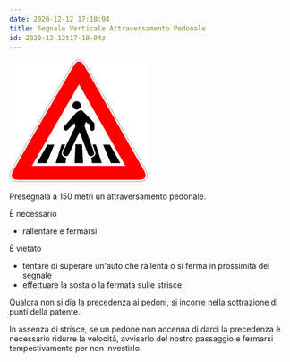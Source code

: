 ```yaml
---
date: 2020-12-12 17:18:04
title: Segnale Verticale Attraversamento Pedonale
id: 2020-12-12t17-18-04z
---
```


![](./images/attraversamento-pedonale.png)

Presegnala a 150 metri un attraversamento pedonale.

È necessario

- rallentare e fermarsi

È vietato

- tentare di superare un'auto che rallenta o si ferma in prossimità del segnale
- effettuare la sosta o la fermata sulle strisce.

Qualora non si dia la precedenza ai pedoni, si incorre nella sottrazione di
punti della patente.

In assenza di strisce, se un pedone non accenna di darci la precedenza è
necessario ridurre la velocità, avvisarlo del nostro passaggio e fermarsi
tempestivamente per non investirlo.
